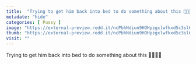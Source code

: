 ```yaml
---
title:  "Trying to get him back into bed to do something about this 🍑💁🏻‍♀️"
metadate: "hide"
categories: [ Pussy ]
image: "https://external-preview.redd.it/ncPbhNdiun9HOHpzgxlwfkxd5c3sl651h3za4cr5iGk.jpg?auto=webp&s=c3c7755a0d1526ff280e2f9c28f76fefa19a3362"
thumb: "https://external-preview.redd.it/ncPbhNdiun9HOHpzgxlwfkxd5c3sl651h3za4cr5iGk.jpg?width=1080&crop=smart&auto=webp&s=1f8798b13ff9b0f2e8a114979bd1b512f9b59522"
visit: ""
---
```

Trying to get him back into bed to do something about this 🍑💁🏻‍♀️
